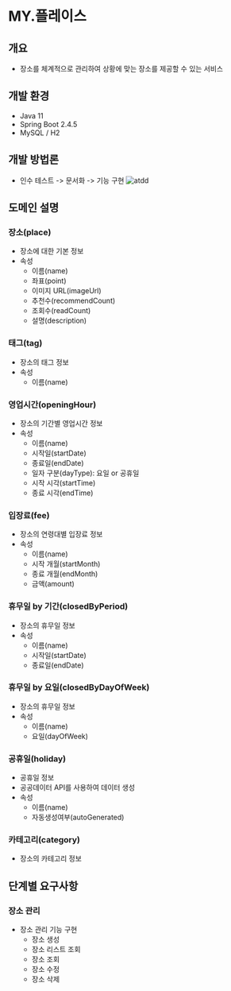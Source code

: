 # MY.플레이스

## 개요

- 장소를 체계적으로 관리하여 상황에 맞는 장소를 제공할 수 있는 서비스

## 개발 환경

- Java 11
- Spring Boot 2.4.5
- MySQL / H2

## 개발 방법론

- 인수 테스트 -> 문서화 -> 기능 구현
  ![atdd](https://user-images.githubusercontent.com/35869083/115026421-6e565c00-9efd-11eb-8fa2-5ed6c81ff3b5.png)

## 도메인 설명

### 장소(place)

- 장소에 대한 기본 정보
- 속성
  - 이름(name)
  - 좌표(point)
  - 이미지 URL(imageUrl)
  - 추천수(recommendCount)
  - 조회수(readCount)
  - 설명(description)

### 태그(tag)

- 장소의 태그 정보
- 속성
  - 이름(name)

### 영업시간(openingHour)

- 장소의 기간별 영업시간 정보
- 속성
  - 이름(name)
  - 시작일(startDate)
  - 종료일(endDate)
  - 일자 구분(dayType): 요일 or 공휴일
  - 시작 시각(startTime)
  - 종료 시각(endTime)

### 입장료(fee)

- 장소의 연령대별 입장료 정보
- 속성
  - 이름(name)
  - 시작 개월(startMonth)
  - 종료 개월(endMonth)
  - 금액(amount)

### 휴무일 by 기간(closedByPeriod)

- 장소의 휴무일 정보
- 속성
  - 이름(name)
  - 시작일(startDate)
  - 종료일(endDate)

### 휴무일 by 요일(closedByDayOfWeek)

- 장소의 휴무일 정보
- 속성
  - 이름(name)
  - 요일(dayOfWeek)

### 공휴일(holiday)

- 공휴일 정보
- 공공데이터 API를 사용하여 데이터 생성
- 속성
  - 이름(name)
  - 자동생성여부(autoGenerated)

### 카테고리(category)

- 장소의 카테고리 정보

## 단계별 요구사항

### 장소 관리

- 장소 관리 기능 구현
  - 장소 생성
  - 장소 리스트 조회
  - 장소 조회
  - 장소 수정
  - 장소 삭제
    